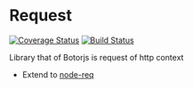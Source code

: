 # Request
[![Coverage Status](https://coveralls.io/repos/github/botorjs/request/badge.svg?branch=master)](https://coveralls.io/github/botorjs/request?branch=master)
[![Build Status](https://travis-ci.org/botorjs/request.svg?branch=master)](https://travis-ci.org/botorjs/request)

Library that of Botorjs is request of  http context

- Extend to [node-req](https://github.com/RelayIN/node-req)